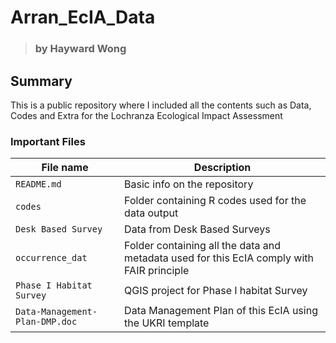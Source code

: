 # Arran_EcIA_Data
> ### by Hayward Wong
## Summary
This is a public repository where I included all the contents such as Data, Codes and Extra for the Lochranza Ecological Impact Assessment
### Important Files

| File name | Description |
| ---- | ---- |
```README.md``` | Basic info on the repository
```codes``` | Folder containing R codes used for the data output
```Desk Based Survey```| Data from Desk Based Surveys
```occurrence_dat```| Folder containing all the data and metadata used for this EcIA comply with FAIR principle
```Phase I Habitat Survey```| QGIS project for Phase I habitat Survey
```Data-Management-Plan-DMP.doc```| Data Management Plan of this EcIA using the UKRI template
